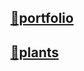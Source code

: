 ## [💼portfolio](https://nsivaev.github.io/portfolio/)
## [🌱plants](https://nsivaev.github.io/plants/)
